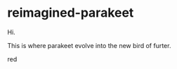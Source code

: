 # reimagined-parakeet
<body> Hi. </body>
<p>This is where parakeet evolve into the new bird of furter.</p>
<color>red</color>
